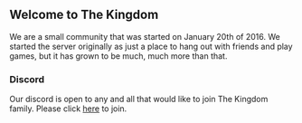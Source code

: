 ## Welcome to The Kingdom

 We are a small community that was started on January 20th of 2016. We started the server originally as just a place to hang out with friends and play games, but it has grown to be much, much more than that.

### Discord

Our discord is open to any and all that would like to join The Kingdom family. Please click [here](https://discord.gg/s3UPb9u) to join.
